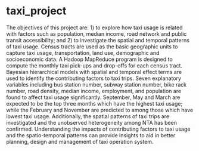 # taxi_project
The objectives of this project are: 1) to explore how taxi usage is related with factors such as population, median income, road network and public transit accessibility; and 2) to investigate the spatial and temporal patterns of taxi usage. Census tracts are used as the basic geographic units to capture taxi usage, transportation, land use, demographic and socioeconomic data. A Hadoop MapReduce program is designed to compute the monthly taxi pick-ups and drop-offs for each census tract. Bayesian hierarchical models with spatial and temporal effect terms are used to identify the contributing factors to taxi trips. Seven explanatory variables including bus station number, subway station number, bike rack number, road density, median income, employment, and population are found to affect taxi usage significantly. September, May and March are expected to be the top three months which have the highest taxi usage; while the February and November are predicted to among those which have lowest taxi usage. Additionally, the spatial patterns of taxi trips are investigated and the unobserved heterogeneity among NTA has been confirmed. Understanding the impacts of contributing factors to taxi usage and the spatio-temporal patterns can provide insights to aid in better planning, design and management of taxi operation system. 
